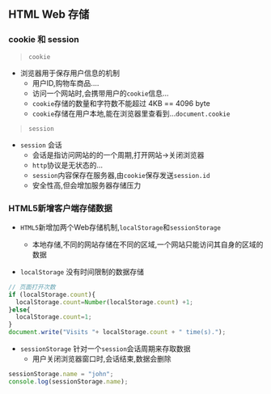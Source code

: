 ## HTML Web 存储 
### cookie 和 session 
> `cookie`
- 浏览器用于保存用户信息的机制  
  + 用户ID,购物车商品....
  + 访问一个网站时,会携带用户的`cookie`信息...
  + `cookie`存储的数量和字符数不能超过 4KB == 4096 byte
  + `cookie`存储在用户本地,能在浏览器里查看到...`document.cookie`

> `session`  
- `session` 会话 
  + 会话是指访问网站的的一个周期,打开网站->关闭浏览器  
  + `http`协议是无状态的...
  + `session`内容保存在服务器,由`cookie`保存发送`session.id`  
  + 安全性高,但会增加服务器存储压力  

### HTML5新增客户端存储数据 
- `HTML5`新增加两个Web存储机制,`localStorage`和`sessionStorage`  
  + 本地存储,不同的网站存储在不同的区域,一个网站只能访问其自身的区域的数据  

- `localStorage` 没有时间限制的数据存储  
```JavaScript 
// 页面打开次数
if (localStorage.count){
  localStorage.count=Number(localStorage.count) +1;
}else{
  localStorage.count=1;
}
document.write("Visits "+ localStorage.count + " time(s).");

```

- `sessionStorage` 针对一个`session`会话周期来存取数据
  + 用户关闭浏览器窗口时,会话结束,数据会删除   
```JavaScript 
sessionStorage.name = "john";
console.log(sessionStorage.name);
```
